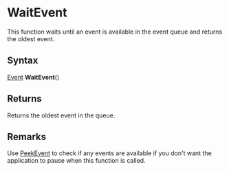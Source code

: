 # WaitEvent #
This function waits until an event is available in the event queue and returns the oldest event.

## Syntax ##
[Event](Event.md) **WaitEvent**()

## Returns ##
Returns the oldest event in the queue.

## Remarks ##
Use [PeekEvent](PeekEvent.md) to check if any events are available if you don't want the application to pause when this function is called.
